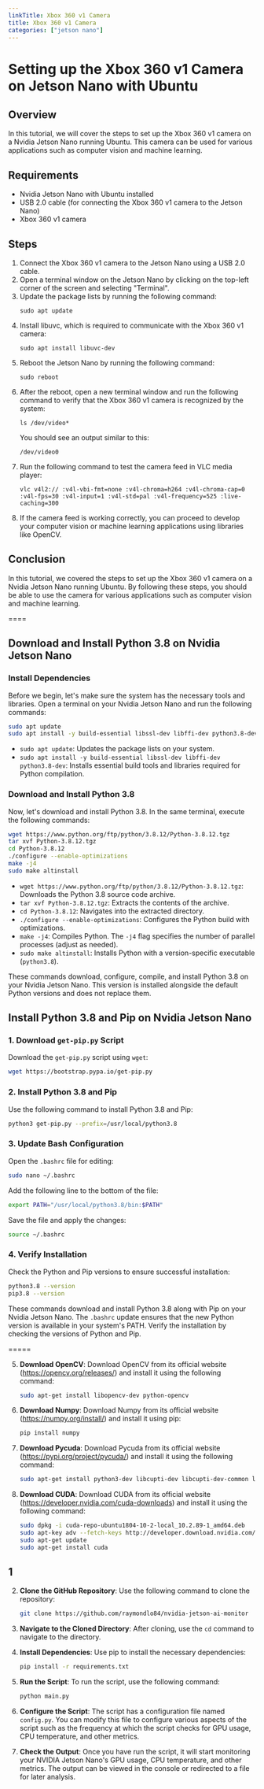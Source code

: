```yaml
---
linkTitle: Xbox 360 v1 Camera
title: Xbox 360 v1 Camera
categories: ["jetson nano"]
---
```


# Setting up the Xbox 360 v1 Camera on Jetson Nano with Ubuntu

## Overview
In this tutorial, we will cover the steps to set up the Xbox 360 v1 camera on a Nvidia Jetson Nano running Ubuntu. This camera can be used for various applications such as computer vision and machine learning.

## Requirements
- Nvidia Jetson Nano with Ubuntu installed
- USB 2.0 cable (for connecting the Xbox 360 v1 camera to the Jetson Nano)
- Xbox 360 v1 camera

## Steps
1. Connect the Xbox 360 v1 camera to the Jetson Nano using a USB 2.0 cable.
2. Open a terminal window on the Jetson Nano by clicking on the top-left corner of the screen and selecting "Terminal".
3. Update the package lists by running the following command:
   ```
   sudo apt update
   ```
4. Install libuvc, which is required to communicate with the Xbox 360 v1 camera:
   ```
   sudo apt install libuvc-dev
   ```
5. Reboot the Jetson Nano by running the following command:
   ```
   sudo reboot
   ```
6. After the reboot, open a new terminal window and run the following command to verify that the Xbox 360 v1 camera is recognized by the system:
   ```
   ls /dev/video*
   ```
   You should see an output similar to this:
   ```
   /dev/video0
   ```
7. Run the following command to test the camera feed in VLC media player:
   ```
   vlc v4l2:// :v4l-vbi-fmt=none :v4l-chroma=h264 :v4l-chroma-cap=0 :v4l-fps=30 :v4l-input=1 :v4l-std=pal :v4l-frequency=525 :live-caching=300
   ```
8. If the camera feed is working correctly, you can proceed to develop your computer vision or machine learning applications using libraries like OpenCV.

## Conclusion
In this tutorial, we covered the steps to set up the Xbox 360 v1 camera on a Nvidia Jetson Nano running Ubuntu. By following these steps, you should be able to use the camera for various applications such as computer vision and machine learning.

====

## **Download and Install Python 3.8 on Nvidia Jetson Nano**

### **Install Dependencies**

Before we begin, let's make sure the system has the necessary tools and libraries. Open a terminal on your Nvidia Jetson Nano and run the following commands:

```bash
sudo apt update
sudo apt install -y build-essential libssl-dev libffi-dev python3.8-dev
```

- `sudo apt update`: Updates the package lists on your system.
- `sudo apt install -y build-essential libssl-dev libffi-dev python3.8-dev`: Installs essential build tools and libraries required for Python compilation.

### **Download and Install Python 3.8**

Now, let's download and install Python 3.8. In the same terminal, execute the following commands:

```bash
wget https://www.python.org/ftp/python/3.8.12/Python-3.8.12.tgz
tar xvf Python-3.8.12.tgz
cd Python-3.8.12
./configure --enable-optimizations
make -j4
sudo make altinstall
```

- `wget https://www.python.org/ftp/python/3.8.12/Python-3.8.12.tgz`: Downloads the Python 3.8 source code archive.
- `tar xvf Python-3.8.12.tgz`: Extracts the contents of the archive.
- `cd Python-3.8.12`: Navigates into the extracted directory.
- `./configure --enable-optimizations`: Configures the Python build with optimizations.
- `make -j4`: Compiles Python. The `-j4` flag specifies the number of parallel processes (adjust as needed).
- `sudo make altinstall`: Installs Python with a version-specific executable (`python3.8`).

These commands download, configure, compile, and install Python 3.8 on your Nvidia Jetson Nano. This version is installed alongside the default Python versions and does not replace them.

## **Install Python 3.8 and Pip on Nvidia Jetson Nano**

### **1. Download `get-pip.py` Script**

Download the `get-pip.py` script using `wget`:

```bash
wget https://bootstrap.pypa.io/get-pip.py
```

### **2. Install Python 3.8 and Pip**

Use the following command to install Python 3.8 and Pip:

```bash
python3 get-pip.py --prefix=/usr/local/python3.8
```

### **3. Update Bash Configuration**

Open the `.bashrc` file for editing:

```bash
sudo nano ~/.bashrc
```

Add the following line to the bottom of the file:

```bash
export PATH="/usr/local/python3.8/bin:$PATH"
```

Save the file and apply the changes:

```bash
source ~/.bashrc
```

### **4. Verify Installation**

Check the Python and Pip versions to ensure successful installation:

```bash
python3.8 --version
pip3.8 --version
```

These commands download and install Python 3.8 along with Pip on your Nvidia Jetson Nano. The `.bashrc` update ensures that the new Python version is available in your system's PATH. Verify the installation by checking the versions of Python and Pip.


=====

5. **Download OpenCV**: Download OpenCV from its official website (https://opencv.org/releases/) and install it using the following command:
    ```bash
    sudo apt-get install libopencv-dev python-opencv
    ```
6. **Download Numpy**: Download Numpy from its official website (https://numpy.org/install/) and install it using pip:
    ```bash
    pip install numpy
    ```
7. **Download Pycuda**: Download Pycuda from its official website (https://pypi.org/project/pycuda/) and install it using the following command:
    ```bash
    sudo apt-get install python3-dev libcupti-dev libcupti-dev-common libnvvm-dev libnvvm3 libnvvm3-dev libnvvm3-bin libnvvm3-dev-common libnvvm3-bin-common libnvvm3-dev-doc libnvvm3-dev-doc-common cuda-nvcc cuda-command-line-tools-10-2 cuda-libraries-10-2 cuda-libraries-dev-10-2
    ```
8. **Download CUDA**: Download CUDA from its official website (https://developer.nvidia.com/cuda-downloads) and install it using the following command:
    ```bash
    sudo dpkg -i cuda-repo-ubuntu1804-10-2-local_10.2.89-1_amd64.deb
    sudo apt-key adv --fetch-keys http://developer.download.nvidia.com/compute/cuda/repos/ubuntu1804/x86_64/7fa2af80.pub
    sudo apt-get update
    sudo apt-get install cuda
    ```


## 1

2. **Clone the GitHub Repository**: Use the following command to clone the repository:
    ```bash
    git clone https://github.com/raymondlo84/nvidia-jetson-ai-monitor
    ```
3. **Navigate to the Cloned Directory**: After cloning, use the `cd` command to navigate to the directory.

4. **Install Dependencies**: Use pip to install the necessary dependencies:
    ```bash
    pip install -r requirements.txt
    ```
5. **Run the Script**: To run the script, use the following command:
    ```bash
    python main.py
    ```
6. **Configure the Script**: The script has a configuration file named `config.py`. You can modify this file to configure various aspects of the script such as the frequency at which the script checks for GPU usage, CPU temperature, and other metrics.

7. **Check the Output**: Once you have run the script, it will start monitoring your NVIDIA Jetson Nano's GPU usage, CPU temperature, and other metrics. The output can be viewed in the console or redirected to a file for later analysis.
